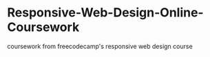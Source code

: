 # Responsive-Web-Design-Online-Coursework
coursework from freecodecamp's responsive web design course
